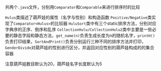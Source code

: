 ﻿共两个`.java`文件，分别用`Comparator`和`Comparable`来进行排序时的比较

`Hulus`类描述了葫芦娃的属性（名字与性别）和构造函数
`Positive/Negative`类实现了`Comparator<Hulus>`的比较器
`HuluSort`类中有三个static排序方法，分别对应字典序的正序、倒序和乱序
`CollectionHulu/CollectionHulu2`类中主要是一些必要的静态字段和静态方法，`get_name(n)`负责生成长度为n的随机名字，`printH()`负责打印结果，`SortAndPrint()`负责分别运行三种不同的排序方法并打印，`GenderDivide`对葫芦娃的性别进行区分，并返回对应性别的葫芦娃构成的的集合容器

注意葫芦娃数目默认为20，葫芦娃名字长度默认为5
